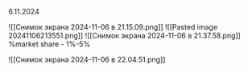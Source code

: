 6.11.2024

![[Снимок экрана 2024-11-06 в 21.15.09.png]]
![[Pasted image 20241106213551.png]]
![[Снимок экрана 2024-11-06 в 21.37.58.png]]
%market share - 1%-5%

![[Снимок экрана 2024-11-06 в 22.04.51.png]]
